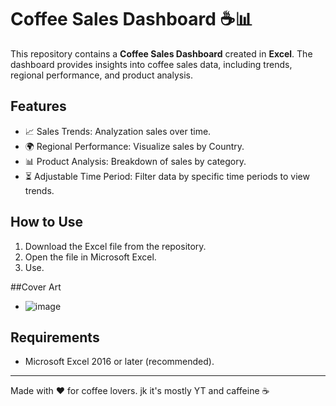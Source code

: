 # Coffee Sales Dashboard ☕📊

This repository contains a **Coffee Sales Dashboard** created in **Excel**. The dashboard provides insights into coffee sales data, including trends, regional performance, and product analysis.

## Features
- 📈 Sales Trends: Analyzation sales over time.
- 🌍 Regional Performance: Visualize sales by Country.
- 📊 Product Analysis: Breakdown of sales by category.
- ⏳ Adjustable Time Period: Filter data by specific time periods to view trends.

## How to Use
1. Download the Excel file from the repository.
2. Open the file in Microsoft Excel.
3. Use.

##Cover Art
- ![image](https://github.com/user-attachments/assets/44699535-e43f-455a-b4a5-0420334f31cc)

## Requirements
- Microsoft Excel 2016 or later (recommended). 

---
Made with ❤️ for coffee lovers. jk it's mostly YT and caffeine ☕

